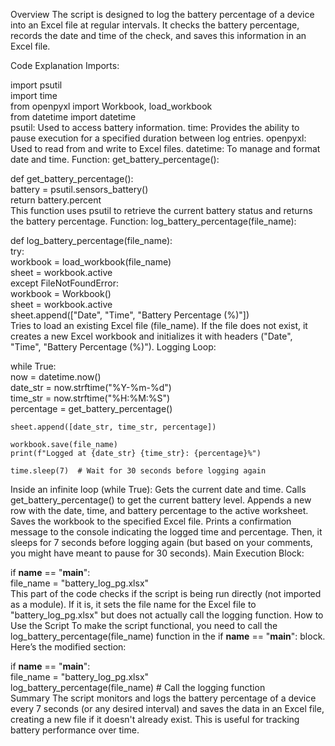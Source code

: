 Overview
The script is designed to log the battery percentage of a device into an Excel file at regular intervals. It checks the battery percentage, records the date and time of the check, and saves this information in an Excel file.

Code Explanation
Imports:

import psutil  
import time  
from openpyxl import Workbook, load_workbook  
from datetime import datetime  
psutil: Used to access battery information.
time: Provides the ability to pause execution for a specified duration between log entries.
openpyxl: Used to read from and write to Excel files.
datetime: To manage and format date and time.
Function: get_battery_percentage():

def get_battery_percentage():  
    battery = psutil.sensors_battery()  
    return battery.percent  
This function uses psutil to retrieve the current battery status and returns the battery percentage.
Function: log_battery_percentage(file_name):

def log_battery_percentage(file_name):  
    try:  
        workbook = load_workbook(file_name)  
        sheet = workbook.active  
    except FileNotFoundError:  
        workbook = Workbook()  
        sheet = workbook.active  
        sheet.append(["Date", "Time", "Battery Percentage (%)"])  
Tries to load an existing Excel file (file_name).
If the file does not exist, it creates a new Excel workbook and initializes it with headers ("Date", "Time", "Battery Percentage (%)").
Logging Loop:

while True:  
    now = datetime.now()  
    date_str = now.strftime("%Y-%m-%d")  
    time_str = now.strftime("%H:%M:%S")  
    percentage = get_battery_percentage()  
    
    sheet.append([date_str, time_str, percentage])  
    
    workbook.save(file_name)  
    print(f"Logged at {date_str} {time_str}: {percentage}%")  
    
    time.sleep(7)  # Wait for 30 seconds before logging again  
Inside an infinite loop (while True):
Gets the current date and time.
Calls get_battery_percentage() to get the current battery level.
Appends a new row with the date, time, and battery percentage to the active worksheet.
Saves the workbook to the specified Excel file.
Prints a confirmation message to the console indicating the logged time and percentage.
Then, it sleeps for 7 seconds before logging again (but based on your comments, you might have meant to pause for 30 seconds).
Main Execution Block:

if __name__ == "__main__":  
    file_name = "battery_log_pg.xlsx"  
This part of the code checks if the script is being run directly (not imported as a module). If it is, it sets the file name for the Excel file to "battery_log_pg.xlsx" but does not actually call the logging function.
How to Use the Script
To make the script functional, you need to call the log_battery_percentage(file_name) function in the if __name__ == "__main__": block. Here’s the modified section:

if __name__ == "__main__":  
    file_name = "battery_log_pg.xlsx"  
    log_battery_percentage(file_name)  # Call the logging function  
Summary
The script monitors and logs the battery percentage of a device every 7 seconds (or any desired interval) and saves the data in an Excel file, creating a new file if it doesn't already exist. This is useful for tracking battery performance over time.
